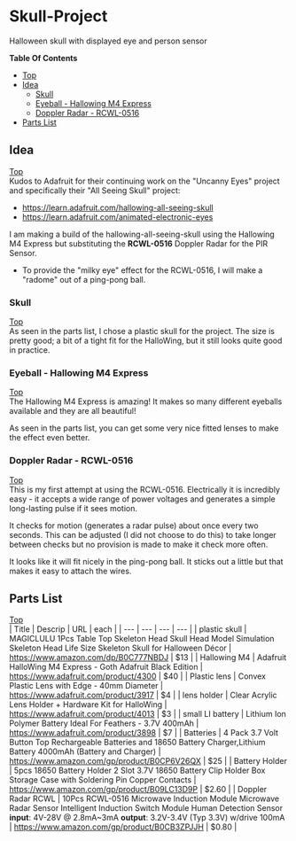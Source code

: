# Skull-Project
Halloween skull with displayed eye and person sensor

**Table Of Contents**
* [Top](#skull\-project "Top")
* [Idea](#idea "Idea")
  * [Skull](#skull "Skull")
  * [Eyeball - Hallowing M4 Express](#eyeball-\--hallowing-m4-express "Eyeball - Hallowing M4 Express")
  * [Doppler Radar - RCWL-0516](#doppler-radar-\--rcwl\-0516 "Doppler Radar - RCWL-0516")
* [Parts List](#parts-list "Parts List")

## Idea
[Top](#skull\-project "Top")<br>
Kudos to Adafruit for their continuing work on the "Uncanny Eyes" project and specifically their "All Seeing Skull" project:
- https://learn.adafruit.com/hallowing-all-seeing-skull
- https://learn.adafruit.com/animated-electronic-eyes

I am making a build of the hallowing-all-seeing-skull using the Hallowing M4 Express but substituting the **RCWL-0516** Doppler Radar for the PIR Sensor.
- To provide the "milky eye" effect for the RCWL-0516, I will make a "radome" out of a ping-pong ball.

### Skull
[Top](#skull\-project "Top")<br>
As seen in the parts list, I chose a plastic skull for the project. The size is pretty good; a bit of a tight fit for the HalloWing, but it still looks quite good in practice.

### Eyeball - Hallowing M4 Express
[Top](#skull\-project "Top")<br>
The Hallowing M4 Express is amazing! It makes so many different eyeballs available and they are all beautiful!

As seen in the parts list, you can get some very nice fitted lenses to make the effect even better.

### Doppler Radar - RCWL-0516
[Top](#skull\-project "Top")<br>
This is my first attempt at using the RCWL-0516. Electrically it is incredibly easy - it accepts a wide range of power voltages and generates a simple long-lasting pulse if it sees motion.

It checks for motion (generates a radar pulse) about once every two seconds. This can be adjusted (I did not choose to do this) to take longer between checks but no provision is made to make it check more often.

It looks like it will fit nicely in the ping-pong ball. It sticks out a little but that makes it easy to attach the wires.

## Parts List
[Top](#skull\-project "Top")<br>
| Title | Descrip | URL | each |
| --- | --- | --- | --- |
| plastic skull | MAGICLULU 1Pcs Table Top Skeleton Head Skull Head Model Simulation Skeleton Head Life Size Skeleton Skull for Halloween Décor | https://www.amazon.com/dp/B0C777NBDJ | $13 |
| Hallowing M4 | Adafruit HalloWing M4 Express - Goth Adafruit Black Edition | https://www.adafruit.com/product/4300 | $40 |
| Plastic lens | Convex Plastic Lens with Edge - 40mm Diameter | https://www.adafruit.com/product/3917 | $4 |
| lens holder | Clear Acrylic Lens Holder + Hardware Kit for HalloWing | https://www.adafruit.com/product/4013 | $3 |
| small LI battery | Lithium Ion Polymer Battery Ideal For Feathers - 3.7V 400mAh | https://www.adafruit.com/product/3898 | $7 |
| Batteries | 4 Pack 3.7 Volt Button Top Rechargeable Batteries and 18650 Battery Charger,Lithium Battery 4000mAh (Battery and Charger) | https://www.amazon.com/gp/product/B0CP6V26QX | $25 |
| Battery Holder | 5pcs 18650 Battery Holder 2 Slot 3.7V 18650 Battery Clip Holder Box Storage Case with Soldering Pin Copper Contacts | https://www.amazon.com/gp/product/B09LC13D9P | $2.60 |
| Doppler Radar RCWL | 10Pcs RCWL-0516 Microwave Induction Module Microwave Radar Sensor Intelligent Induction Switch Module Human Detection Sensor<br>**input**: 4V-28V @ 2.8mA~3mA **output**: 3.2V-3.4V (Typ 3.3V) w/drive 100mA | https://www.amazon.com/gp/product/B0CB3ZPJJH | $0.80 |
